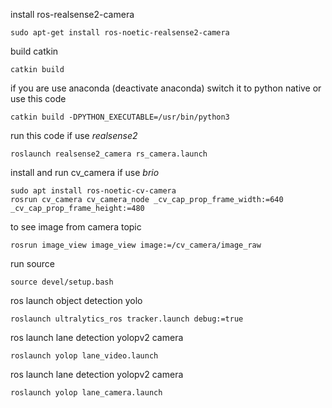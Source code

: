 install ros-realsense2-camera 
```
sudo apt-get install ros-noetic-realsense2-camera
```
build catkin 
```
catkin build
```

if you are use anaconda (deactivate anaconda) switch it to python native or use this code
```
catkin build -DPYTHON_EXECUTABLE=/usr/bin/python3
```

run this code if use *realsense2*
```
roslaunch realsense2_camera rs_camera.launch
```

install and run cv_camera if use *brio*
```
sudo apt install ros-noetic-cv-camera
rosrun cv_camera cv_camera_node _cv_cap_prop_frame_width:=640 _cv_cap_prop_frame_height:=480
```

to see image from camera topic
```
rosrun image_view image_view image:=/cv_camera/image_raw
```

run source
```
source devel/setup.bash
```

ros launch object detection yolo
```
roslaunch ultralytics_ros tracker.launch debug:=true
```

ros launch lane detection yolopv2 camera
```
roslaunch yolop lane_video.launch
```

ros launch lane detection yolopv2 camera
```
roslaunch yolop lane_camera.launch
```
